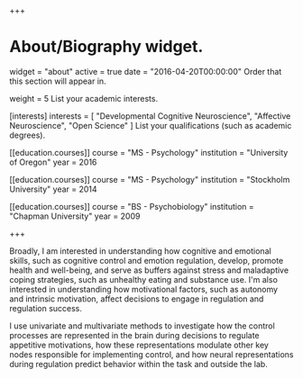 +++
# About/Biography widget.

widget = "about" active = true date = "2016-04-20T00:00:00"
Order that this section will appear in.

weight = 5
List your academic interests.

[interests] interests = [ "Developmental Cognitive Neuroscience", "Affective Neuroscience", "Open Science" ]
List your qualifications (such as academic degrees).

[[education.courses]] course = "MS - Psychology" institution = "University of Oregon" year = 2016

[[education.courses]] course = "MS - Psychology" institution = "Stockholm University" year = 2014

[[education.courses]] course = "BS - Psychobiology" institution = "Chapman University" year = 2009

+++

Broadly, I am interested in understanding how cognitive and emotional skills, such as cognitive control and emotion regulation, develop, promote health and well-being, and serve as buffers against stress and maladaptive coping strategies, such as unhealthy eating and substance use. I'm also interested in understanding how motivational factors, such as autonomy and intrinsic motivation, affect decisions to engage in regulation and regulation success.

I use univariate and multivariate methods to investigate how the control processes are represented in the brain during decisions to regulate appetitive motivations, how these representations modulate other key nodes responsible for implementing control, and how neural representations during regulation predict behavior within the task and outside the lab.

